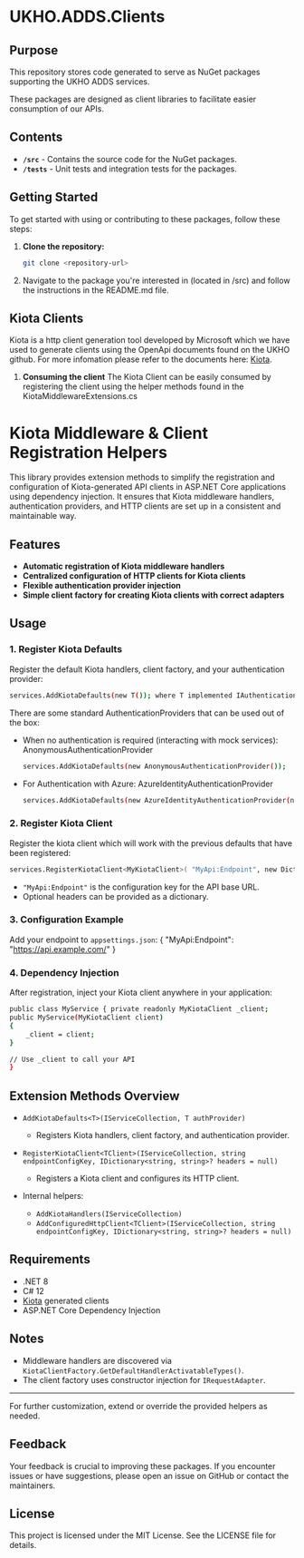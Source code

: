 # UKHO.ADDS.Clients

## Purpose

This repository stores code generated to serve as NuGet packages supporting the UKHO ADDS services.

These packages are designed as client libraries to facilitate easier consumption of our APIs.

## Contents

- **`/src`** - Contains the source code for the NuGet packages.
- **`/tests`** - Unit tests and integration tests for the packages.

## Getting Started

To get started with using or contributing to these packages, follow these steps:

1. **Clone the repository:**
   ```sh
   git clone <repository-url>

2. Navigate to the package you're interested in (located in /src) and follow the instructions in the README.md file.

## Kiota Clients
Kiota is a http client generation tool developed by Microsoft which we have used to generate clients using the OpenApi documents found on the UKHO github. For more infomation please refer to the documents here: [Kiota](https://learn.microsoft.com/en-us/openapi/kiota/overview).


1. **Consuming the client**
The Kiota Client can be easily consumed by registering the client using the helper methods found in the KiotaMiddlewareExtensions.cs

# Kiota Middleware & Client Registration Helpers

This library provides extension methods to simplify the registration and configuration of Kiota-generated API clients in ASP.NET Core applications using dependency injection. It ensures that Kiota middleware handlers, authentication providers, and HTTP clients are set up in a consistent and maintainable way.

## Features

- **Automatic registration of Kiota middleware handlers**
- **Centralized configuration of HTTP clients for Kiota clients**
- **Flexible authentication provider injection**
- **Simple client factory for creating Kiota clients with correct adapters**

## Usage

### 1. Register Kiota Defaults

Register the default Kiota handlers, client factory, and your authentication provider:

   ```sh
   services.AddKiotaDefaults(new T()); where T implemented IAuthenticationProvider
   ```

There are some standard AuthenticationProviders that can be used out of the box:

- When no authentication is required (interacting with mock services): AnonymousAuthenticationProvider
    
    ```sh
    services.AddKiotaDefaults(new AnonymousAuthenticationProvider());
    ```

- For Authentication with Azure:  AzureIdentityAuthenticationProvider
 
    ```sh
    services.AddKiotaDefaults(new AzureIdentityAuthenticationProvider(new DefaultAzureCredential()));
    ```

### 2. Register Kiota Client

Register the kiota client which will work with the previous defaults that have been registered:

   ```sh
   services.RegisterKiotaClient<MyKiotaClient>( "MyApi:Endpoint", new Dictionary<string, string> { { "Custom-Header", "Value" } } );
   ```

- `"MyApi:Endpoint"` is the configuration key for the API base URL.
- Optional headers can be provided as a dictionary.

### 3. Configuration Example

Add your endpoint to `appsettings.json`: { "MyApi:Endpoint": "https://api.example.com/" }


### 4. Dependency Injection

After registration, inject your Kiota client anywhere in your application:

```sh
public class MyService { private readonly MyKiotaClient _client;
public MyService(MyKiotaClient client)
{
    _client = client;
}

// Use _client to call your API
}
```

## Extension Methods Overview

- `AddKiotaDefaults<T>(IServiceCollection, T authProvider)`
  - Registers Kiota handlers, client factory, and authentication provider.

- `RegisterKiotaClient<TClient>(IServiceCollection, string endpointConfigKey, IDictionary<string, string>? headers = null)`
  - Registers a Kiota client and configures its HTTP client.

- Internal helpers:
  - `AddKiotaHandlers(IServiceCollection)`
  - `AddConfiguredHttpClient<TClient>(IServiceCollection, string endpointConfigKey, IDictionary<string, string>? headers = null)`

## Requirements

- .NET 8
- C# 12
- [Kiota](https://github.com/microsoft/kiota) generated clients
- ASP.NET Core Dependency Injection

## Notes

- Middleware handlers are discovered via `KiotaClientFactory.GetDefaultHandlerActivatableTypes()`.
- The client factory uses constructor injection for `IRequestAdapter`.

---

For further customization, extend or override the provided helpers as needed.

## Feedback
Your feedback is crucial to improving these packages. If you encounter issues or have suggestions, please open an issue on GitHub or contact the maintainers.

## License
This project is licensed under the MIT License. See the LICENSE file for details.
